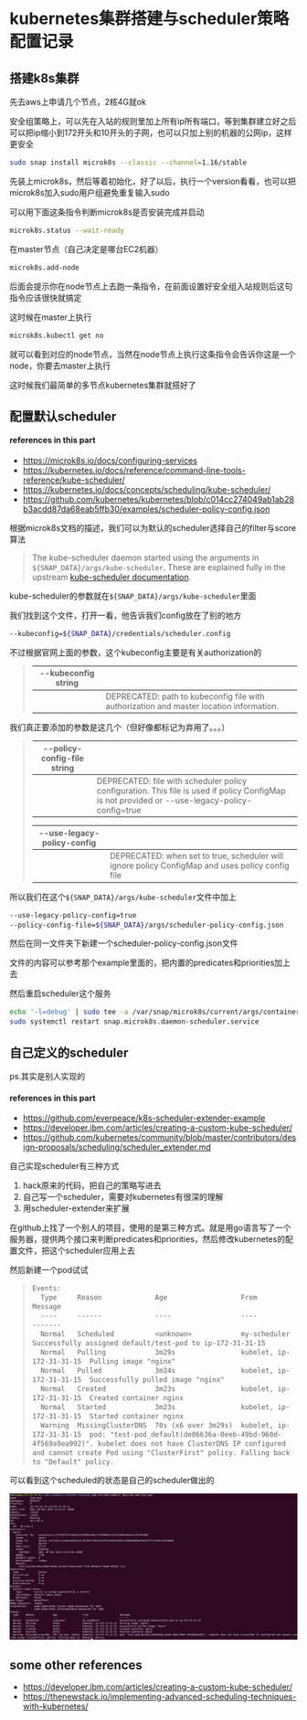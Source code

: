 # kubernetes集群搭建与scheduler策略配置记录

## 搭建k8s集群
先去aws上申请几个节点，2核4G就ok

安全组策略上，可以先在入站的规则里加上所有ip所有端口，等到集群建立好之后可以把ip缩小到172开头和10开头的子网，也可以只加上别的机器的公网ip，这样更安全

```sh
sudo snap install microk8s --classic --channel=1.16/stable
```

先装上microk8s，然后等着初始化，好了以后，执行一个version看看，也可以把microk8s加入sudo用户组避免重复输入sudo

可以用下面这条指令判断microk8s是否安装完成并启动

```sh
microk8s.status --wait-ready
```

在master节点（自己决定是哪台EC2机器）
```sh
microk8s.add-node
```

后面会提示你在node节点上去跑一条指令，在前面设置好安全组入站规则后这句指令应该很快就搞定

这时候在master上执行

```sh
microk8s.kubectl get no
```

就可以看到对应的node节点，当然在node节点上执行这条指令会告诉你这是一个node，你要去master上执行

这时候我们最简单的多节点kubernetes集群就搭好了

## 配置默认scheduler
#### references in this part
* https://microk8s.io/docs/configuring-services
* https://kubernetes.io/docs/reference/command-line-tools-reference/kube-scheduler/
* https://kubernetes.io/docs/concepts/scheduling/kube-scheduler/
* https://github.com/kubernetes/kubernetes/blob/c014cc274049ab1ab28b3acdd87da68eab5ffb30/examples/scheduler-policy-config.json



根据microk8s文档的描述，我们可以为默认的scheduler选择自己的filter与score算法

> The kube-scheduler daemon started using the arguments in `${SNAP_DATA}/args/kube-scheduler`. These are explained fully in the upstream [kube-scheduler documentation](https://kubernetes.io/docs/reference/command-line-tools-reference/kube-scheduler/).

kube-scheduler的参数就在`${SNAP_DATA}/args/kube-scheduler`里面

我们找到这个文件，打开一看，他告诉我们config放在了别的地方

```sh
--kubeconfig=${SNAP_DATA}/credentials/scheduler.config
```

不过根据官网上面的参数，这个kubeconfig主要是有关authorization的

> | --kubeconfig string |                                                              |
> | ------------------- | ------------------------------------------------------------ |
> |                     | DEPRECATED: path to kubeconfig file with authorization and master location information. |

我们真正要添加的参数是这几个（但好像都标记为弃用了。。。）

> | --policy-config-file string |                                                              |
> | --------------------------- | ------------------------------------------------------------ |
> |                             | DEPRECATED: file with scheduler policy configuration. This file is used if policy ConfigMap is not provided or --use-legacy-policy-config=true |
>
> | --use-legacy-policy-config |                                                              |
> | -------------------------- | ------------------------------------------------------------ |
> |                            | DEPRECATED: when set to true, scheduler will ignore policy ConfigMap and uses policy config file |

所以我们在这个`${SNAP_DATA}/args/kube-scheduler`文件中加上

```sh
--use-legacy-policy-config=true
--policy-config-file=${SNAP_DATA}/args/scheduler-policy-config.json
```

然后在同一文件夹下新建一个scheduler-policy-config.json文件

文件的内容可以参考那个example里面的，把内置的predicates和priorities加上去

然后重启scheduler这个服务

```sh
echo '-l=debug' | sudo tee -a /var/snap/microk8s/current/args/containerd
sudo systemctl restart snap.microk8s.daemon-scheduler.service
```

## 自己定义的scheduler

ps.其实是别人实现的

#### references in this part

* https://github.com/everpeace/k8s-scheduler-extender-example
* https://developer.ibm.com/articles/creating-a-custom-kube-scheduler/
* https://github.com/kubernetes/community/blob/master/contributors/design-proposals/scheduling/scheduler_extender.md

自己实现scheduler有三种方式

1. hack原来的代码，把自己的策略写进去
2. 自己写一个scheduler，需要对kubernetes有很深的理解
3. 用scheduler-extender来扩展

在github上找了一个别人的项目，使用的是第三种方式。就是用go语言写了一个服务器，提供两个接口来判断predicates和priorities，然后修改kubernetes的配置文件，把这个scheduler应用上去

然后新建一个pod试试

> ```
> Events:
>   Type     Reason             Age                  From                      Message
>   ----     ------             ----                 ----                      -------
>   Normal   Scheduled          <unknown>            my-scheduler              Successfully assigned default/test-pod to ip-172-31-31-15
>   Normal   Pulling            3m29s                kubelet, ip-172-31-31-15  Pulling image "nginx"
>   Normal   Pulled             3m24s                kubelet, ip-172-31-31-15  Successfully pulled image "nginx"
>   Normal   Created            3m23s                kubelet, ip-172-31-31-15  Created container nginx
>   Normal   Started            3m23s                kubelet, ip-172-31-31-15  Started container nginx
>   Warning  MissingClusterDNS  70s (x6 over 3m29s)  kubelet, ip-172-31-31-15  pod: "test-pod_default(de06636a-0eeb-49bd-960d-4f569a9ea992)". kubelet does not have ClusterDNS IP configured and cannot create Pod using "ClusterFirst" policy. Falling back to "Default" policy.
> ```

可以看到这个scheduled的状态是自己的scheduler做出的

![](./image-cyx/1-cyx.png)

## some other references

* https://developer.ibm.com/articles/creating-a-custom-kube-scheduler/
* https://thenewstack.io/implementing-advanced-scheduling-techniques-with-kubernetes/

